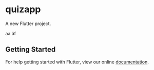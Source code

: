 # quizapp

A new Flutter project.

aa
âf
## Getting Started

For help getting started with Flutter, view our online
[documentation](https://flutter.io/).
